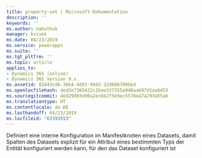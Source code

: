 ```yaml
---
title: property-set | Microsoft-Dokumentation
description: ''
keywords: ''
ms.author: nabuthuk
manager: kvivek
ms.date: 04/23/2019
ms.service: powerapps
ms.suite: ''
ms.tgt_pltfrm: ''
ms.topic: article
applies_to:
- Dynamics 365 (online)
- Dynamics 365 Version 9.x
ms.assetid: 81843cd6-36b4-4d93-9942-32d680789bbd
ms.openlocfilehash: ded2e7365422c2bae337355a948aa697d1aabd55
ms.sourcegitcommit: 4ed29d83e90a2ecbb2f5e9ec5578e47a293a55ab
ms.translationtype: HT
ms.contentlocale: de-DE
ms.lasthandoff: 04/23/2019
ms.locfileid: "63393553"
---
```

Definiert eine interne Konfiguration im Manifestknoten eines Datasets, damit Spalten des Datasets explizit für ein Attribut eines bestimmten Typs der Entität konfiguriert werden kann, für den das Dataset konfiguriert ist